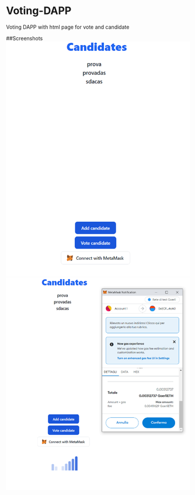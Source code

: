 # Voting-DAPP
Voting DAPP with html page for vote and candidate

##Screenshots
![Alt text](/screen/standard.png?raw=true "Standard")
![Alt text](/screen/loading.png?raw=true "Loading")
